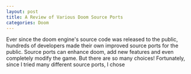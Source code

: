 ```yaml
---
layout: post
title: A Review of Various Doom Source Ports
categories: Doom
---
```

Ever since the doom engine's source code was released to the public, hundreds of developers made their own improved source ports for the public. Source ports can enhance doom, add new features and even completely modify the game. But there are so many choices! Fortunately, since I tried many different source ports, I chose 

<!--stackedit_data:
eyJoaXN0b3J5IjpbMjA1NzE5NTYwLC05Mjc5Mjg2ODIsMTk1MT
Y1MzQ4Miw5NTQ0NDA5NzBdfQ==
-->